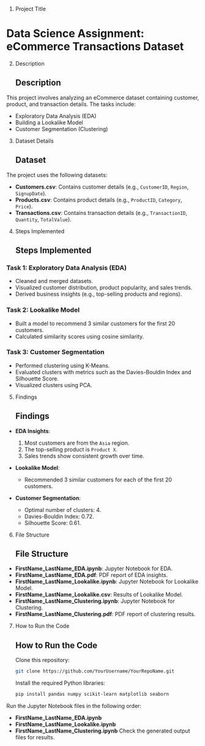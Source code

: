 1. Project Title
 # Data Science Assignment: eCommerce Transactions Dataset

2. Description
    ## Description
This project involves analyzing an eCommerce dataset containing customer, product, and transaction details. 
The tasks include:
- Exploratory Data Analysis (EDA)
- Building a Lookalike Model
- Customer Segmentation (Clustering)

3. Dataset Details
   ## Dataset
The project uses the following datasets:
- **Customers.csv**: Contains customer details (e.g., `CustomerID`, `Region`, `SignupDate`).
- **Products.csv**: Contains product details (e.g., `ProductID`, `Category`, `Price`).
- **Transactions.csv**: Contains transaction details (e.g., `TransactionID`, `Quantity`, `TotalValue`).


4. Steps Implemented

   ## Steps Implemented
### Task 1: Exploratory Data Analysis (EDA)
- Cleaned and merged datasets.
- Visualized customer distribution, product popularity, and sales trends.
- Derived business insights (e.g., top-selling products and regions).

### Task 2: Lookalike Model
- Built a model to recommend 3 similar customers for the first 20 customers.
- Calculated similarity scores using cosine similarity.

### Task 3: Customer Segmentation
- Performed clustering using K-Means.
- Evaluated clusters with metrics such as the Davies-Bouldin Index and Silhouette Score.
- Visualized clusters using PCA.

5. Findings

   ## Findings
- **EDA Insights**:
  1. Most customers are from the `Asia` region.
  2. The top-selling product is `Product X`.
  3. Sales trends show consistent growth over time.

- **Lookalike Model**:
  - Recommended 3 similar customers for each of the first 20 customers.

- **Customer Segmentation**:
  - Optimal number of clusters: 4.
  - Davies-Bouldin Index: 0.72.
  - Silhouette Score: 0.61.

6. File Structure

   ## File Structure
- **FirstName_LastName_EDA.ipynb**: Jupyter Notebook for EDA.
- **FirstName_LastName_EDA.pdf**: PDF report of EDA insights.
- **FirstName_LastName_Lookalike.ipynb**: Jupyter Notebook for Lookalike Model.
- **FirstName_LastName_Lookalike.csv**: Results of Lookalike Model.
- **FirstName_LastName_Clustering.ipynb**: Jupyter Notebook for Clustering.
- **FirstName_LastName_Clustering.pdf**: PDF report of clustering results.

7. How to Run the Code

   ## How to Run the Code
   Clone this repository:
   ```bash
   git clone https://github.com/YourUsername/YourRepoName.git
   ```
   Install the required Python libraries:
   ```bash
   pip install pandas numpy scikit-learn matplotlib seaborn
   ```
  Run the Jupyter Notebook files in the following order:
   - **FirstName_LastName_EDA.ipynb**
   - **FirstName_LastName_Lookalike.ipynb**
   - **FirstName_LastName_Clustering.ipynb**
   Check the generated output files for results.


